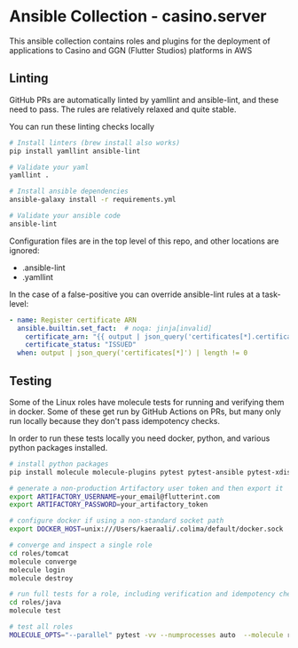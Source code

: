 # Ansible Collection - casino.server

This ansible collection contains roles and plugins for the deployment of applications to Casino and GGN (Flutter Studios) platforms in AWS

## Linting

GitHub PRs are automatically linted by yamllint and ansible-lint, and these need to pass. The rules are relatively relaxed and quite stable.

You can run these linting checks locally

```bash
# Install linters (brew install also works)
pip install yamllint ansible-lint

# Validate your yaml
yamllint .

# Install ansible dependencies
ansible-galaxy install -r requirements.yml

# Validate your ansible code
ansible-lint
```

Configuration files are in the top level of this repo, and other locations are ignored:

- .ansible-lint
- .yamllint

In the case of a false-positive you can override ansible-lint rules at a task-level:

```yaml
- name: Register certificate ARN
  ansible.builtin.set_fact:  # noqa: jinja[invalid]
    certificate_arn: "{{ output | json_query('certificates[*].certificate_arn') | first }}"
    certificate_status: "ISSUED"
  when: output | json_query('certificates[*]') | length != 0
```

## Testing

Some of the Linux roles have molecule tests for running and verifying them in docker. Some of these get run by GitHub Actions on PRs, but many only run locally because they don't pass idempotency checks.

In order to run these tests locally you need docker, python, and various python packages installed.

```bash
# install python packages
pip install molecule molecule-plugins pytest pytest-ansible pytest-xdist

# generate a non-production Artifactory user token and then export it
export ARTIFACTORY_USERNAME=your_email@flutterint.com
export ARTIFACTORY_PASSWORD=your_artifactory_token

# configure docker if using a non-standard socket path
export DOCKER_HOST=unix:///Users/kaeraali/.colima/default/docker.sock

# converge and inspect a single role
cd roles/tomcat
molecule converge
molecule login
molecule destroy

# run full tests for a role, including verification and idempotency checks
cd roles/java
molecule test

# test all roles
MOLECULE_OPTS="--parallel" pytest -vv --numprocesses auto  --molecule roles/
```
